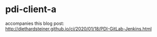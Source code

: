 # pdi-client-a
accompanies this blog post: http://diethardsteiner.github.io/ci/2020/01/18/PDI-GitLab-Jenkins.html
